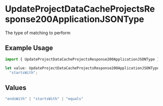 # UpdateProjectDataCacheProjectsResponse200ApplicationJSONType

The type of matching to perform

## Example Usage

```typescript
import { UpdateProjectDataCacheProjectsResponse200ApplicationJSONType } from "@vercel/sdk/models/updateprojectdatacacheop.js";

let value: UpdateProjectDataCacheProjectsResponse200ApplicationJSONType =
  "startsWith";
```

## Values

```typescript
"endsWith" | "startsWith" | "equals"
```